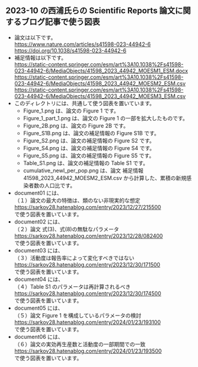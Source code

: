 ## 2023-10 の西浦氏らの Scientific Reports 論文に関するブログ記事で使う図表
- 論文は以下です。<br>
  https://www.nature.com/articles/s41598-023-44942-6<br>
  https://doi.org/10.1038/s41598-023-44942-6
- 補足情報は以下です。<br>
  https://static-content.springer.com/esm/art%3A10.1038%2Fs41598-023-44942-6/MediaObjects/41598_2023_44942_MOESM1_ESM.docx<br>
  https://static-content.springer.com/esm/art%3A10.1038%2Fs41598-023-44942-6/MediaObjects/41598_2023_44942_MOESM2_ESM.csv<br>
  https://static-content.springer.com/esm/art%3A10.1038%2Fs41598-023-44942-6/MediaObjects/41598_2023_44942_MOESM3_ESM.csv
- このディレクトリには、共通して使う図表を置いています。
  - Figure_1.png は、論文の Figure 1 です。
  - Figure_1_part_1.png は、論文の Figure 1 の一部を拡大したものです。
  - Figure_2B.png は、論文の Figure 2B です。
  - Figure_S1B.png は、論文の補足情報の Figure S1B です。
  - Figure_S2.png は、論文の補足情報の Figure S2 です。
  - Figure_S4.png は、論文の補足情報の Figure S4 です。
  - Figure_S5.png は、論文の補足情報の Figure S5 です。
  - Table_S1.png は、論文の補足情報の Table S1 です。
  - cumulative_newI_per_pop.png は、論文 補足情報 41598_2023_44942_MOESM2_ESM.csv から計算した、累積の新規感染者数の人口比です。
- document01 には、<br>
（１）論文の最大の特徴は、類のない非現実的な想定<br>
https://sarkov28.hatenablog.com/entry/2023/12/27/215500<br>
で使う図表を置いています。
- document02 には、<br>
（２）論文 式(3)、式(8)の無駄なパラメータ<br>
https://sarkov28.hatenablog.com/entry/2023/12/28/082400<br>
で使う図表を置いています。
- document03 には、<br>
（３）活動度は報告率によって変化すべきではない<br>
https://sarkov28.hatenablog.com/entry/2023/12/30/171500<br>
で使う図表を置いています。
- document04 には、<br>
（４）Table S1 のパラメータは再計算されるべき<br>
https://sarkov28.hatenablog.com/entry/2023/12/30/174500<br>
で使う図表を置いています。
- document05 には、<br>
（５）論文 Figure 1 を構成しているパラメータの検討<br>
https://sarkov28.hatenablog.com/entry/2024/01/23/193100<br>
で使う図表を置いています。
- document06 には、<br>
（６）論文の実効再生産数と活動度の一部期間での一致<br>
https://sarkov28.hatenablog.com/entry/2024/01/23/193500<br>
で使う図表を置いています。

